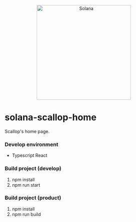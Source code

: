 <p align="center">
  <a href="https://www.scallop.io" align="center">
    <img alt="Solana" src="https://i.imgur.com/g7Y4MIj.png" width="300" />
  </a>
</p>

# solana-scallop-home

Scallop's home page.

### Develop environment

- Typescript React

### Build project (develop)

1. npm install
2. npm run start

### Build project (product)

1. npm install
2. npm run build
